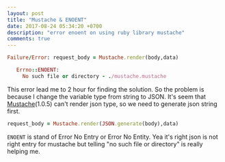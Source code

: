 ```yaml
---
layout: post
title: "Mustache & ENOENT"
date: 2017-08-24 05:34:20 +0700
description: "error enoent on using ruby library mustache"
comments: true
---
```


```ruby
Failure/Error: request_body = Mustache.render(body,data)

   Errno::ENOENT:
     No such file or directory - ./mustache.mustache
```

This error lead me to 2 hour for finding the solution. So the problem is because I change the variable type from string to JSON. It's seem that [Mustache](https://github.com/mustache/mustache)(1.0.5) can't render json type, so we need to generate json string first.

```ruby
request_body = Mustache.render(JSON.generate(body),data)
```

`ENOENT` is stand of Error No Entry or Error No Entity. Yea it's right json is not right entry for mustache but telling "no such file or directory" is really helping me.
